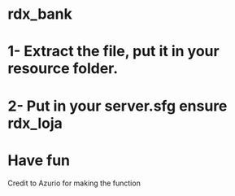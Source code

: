 # rdx_bank

# 1- Extract the file, put it in your resource folder.
# 2- Put in your server.sfg ensure rdx_loja
# Have fun

Credit to Azurio  for making the function
